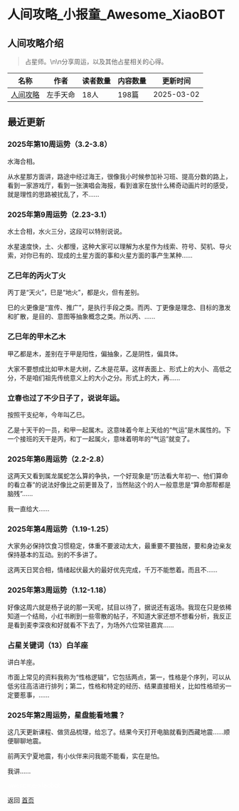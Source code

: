 # 人间攻略_小报童_Awesome_XiaoBOT

## 人间攻略介绍
> 占星师。\n\n分享周运，以及其他占星相关的心得。  
  


|名称|作者|读者数量|内容数量|更新时间|
|---|---|---|---|---|
|[人间攻略](https://xiaobot.net/p/astroweek?refer=0b133df9-27dc-423b-8101-639049001c13)|左手天命|18人|198篇|2025-03-02|

## 最近更新
### 2025年第10周运势（3.2-3.8）

水海合相。

从水星那方面讲，路途中经过海王，很像我小时候参加补习班、提高分数的路上，看到一家游戏厅，看到一张演唱会海报，看到谁家在放什么稀奇动画片时的感受，就是理性的思路被扰乱了，不......

### 2025年第9周运势（2.23-3.1）

水土合相，水火三分，这段可以特别说说。

水星速度快，土、火都慢，这种大家可以理解为水星作为线索、符号、契机、导火索，对你已有的、现成的土星方面的事和火星方面的事产生某种......

### 乙巳年的丙火丁火

丙丁是“天火”，巳是“地火”，都是火，但有差别。

巳的火更像是“宣传、推广”，是执行手段之类。而丙、丁更像是理念、目标的激发和扩散，是目的、意图等抽象概念之类。所以丙、......

### 乙巳年的甲木乙木

甲乙都是木，差别在于甲是阳性，偏抽象，乙是阴性，偏具体。

大家不要想成比如甲木是大树，乙木是花草。这样表面上、形式上的大小、高低之分，不是咱们祖先传统意义上的大小之分。形式上的大，再......

### 立春也过了不少日子了，说说年运。

按照干支纪年，今年叫乙巳。

乙是十天干的一员，和甲一起属木。这意味着今年上天给的“气运”是木属性的。下一个接班的天干是丙，和丁一起属火，意味着明年的“气运”就变了。

### 2025年第6周运势（2.2-2.8）

这两天又看到属龙属蛇怎么算的争执，一个好现象是“历法看大年初一、他们算命的看立春”的说法好像比之前更普及了，当然贴这个的人一般意思是“算命那帮都是脑残”……

我一直给大......

### 2025年第4周运势（1.19-1.25）

大家务必保持饮食习惯稳定，体重不要波动太大，最重要不要独居，要和身边亲友保持基本的互动。别的不多讲了。

这两天日冥合相，情绪起伏最大的最好优先完成，千万不能憋着。而且不......

### 2025年第3周运势（1.12-1.18）

好像这周六就是杨子说的那一天呢，拭目以待了，据说还有返场。我现在只是依稀知道一个结局，小红书刷到一些零散的帖子，不知道大家还想不想看分析，我反正是看到麦李深夜和好就看不下去了，为场外六位常驻嘉宾......

### 占星关键词（13）白羊座

讲白羊座。

市面上常见的资料我称为“性格逻辑”，它包括两点，第一，性格是个序列，可以从低劣往高洁进行排列；第二，性格和特定的经历、结果直接相关，比如性格顽劣一定要惹事，......

### 2025年第2周运势，星盘能看地震？

这几天更新课程、做货品梳理，给忘了。结果今天打开电脑就看到西藏地震……顺便聊聊地震。

前两天宁夏地震，有小伙伴来问我能不能看，实在是怕。

我讲......


<a href="https://github.com/Reno9527/awesome-xiaobot" style="color: white; text-decoration: none;">awesome-xiaobot</a>

返回 [首页](../README.md)
